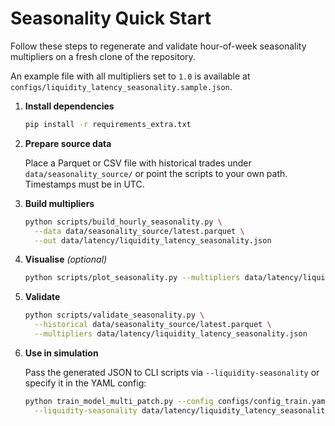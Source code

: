 # Seasonality Quick Start

Follow these steps to regenerate and validate hour-of-week seasonality multipliers on a fresh clone of the repository.

An example file with all multipliers set to `1.0` is available at `configs/liquidity_latency_seasonality.sample.json`.

1. **Install dependencies**

   ```bash
   pip install -r requirements_extra.txt
   ```

2. **Prepare source data**

   Place a Parquet or CSV file with historical trades under `data/seasonality_source/` or point the scripts to your own path. Timestamps must be in UTC.

3. **Build multipliers**

   ```bash
   python scripts/build_hourly_seasonality.py \
     --data data/seasonality_source/latest.parquet \
     --out data/latency/liquidity_latency_seasonality.json
   ```

4. **Visualise** *(optional)*

   ```bash
   python scripts/plot_seasonality.py --multipliers data/latency/liquidity_latency_seasonality.json
   ```

5. **Validate**

   ```bash
   python scripts/validate_seasonality.py \
     --historical data/seasonality_source/latest.parquet \
     --multipliers data/latency/liquidity_latency_seasonality.json
   ```

6. **Use in simulation**

   Pass the generated JSON to CLI scripts via `--liquidity-seasonality` or specify it in the YAML config:

   ```bash
   python train_model_multi_patch.py --config configs/config_train.yaml \
     --liquidity-seasonality data/latency/liquidity_latency_seasonality.json
   ```
